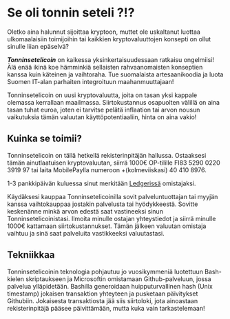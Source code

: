 # Se oli tonnin seteli ?!?

Oletko aina halunnut sijoittaa kryptoon, muttet ole uskaltanut luottaa 
ulkomaalaisiin toimijoihin tai kaikkien kryptovaluuttojen konsepti on ollut sinulle liian epäselvä?

***Tonninsetelicoin*** on kaikessa yksinkertaisuudessaan ratkaisu ongelmiisi! 
Älä enää ikinä koe hämminkiä sellaisten rahvaanomaisten konseptien kanssa kuin käteinen ja vaihtoraha.
Tue suomalaista artesaanikoodia ja luota Suomen IT-alan parhaiten integroituun maahanmuuttajaan! 

Tonninsetelicoin on uusi kryptovaluutta, joita on tasan yksi kappale olemassa kerrallaan maailmassa. 
Siirtokustannus osapuolten välillä on aina tasan tuhat euroa, joten ei tarvitse pelätä inflaation tai arvon nousun
vaikutuksia tämän valuutan käyttöpotentiaaliin, hinta on aina vakio!

## Kuinka se toimii?

Tonninsetelicoin on tällä hetkellä rekisterinpitäjän hallussa. Ostaaksesi tämän ainutlaatuisen kryptovaluutan, 
siirrä 1000€ OP-tilille FI83 5290 0220 3919 97 tai laita MobilePaylla numeroon +(kolmeviiskasi) 40 410 8976.

1-3 pankkipäivän kuluessa sinut merkitään [Ledgerissä](https://github.com/httpsterio/tonninsetelicoin/blob/master/ledger.md)
omistajaksi.

Käydäksesi kauppaa Tonninsetelicoinilla sovit palveluntuottajan tai myyjän kanssa vaihtokauppaa jostakin palvelusta tai hyödykkeestä. 
Sovitte keskenänne minkä arvon edestä saat vastineeksi sinun Tonninsetelicoinistasi. Ilmoita minulle ostajan yhteystiedot ja siirrä minulle
1000€ kattamaan siirtokustannukset. Tämän jälkeen valuutan omistaja vaihtuu ja sinä saat palveluita vastikkeeksi valuutastasi.

## Tekniikkaa

Tonninsetelicoinin teknologia pohjautuu jo vuosikymmeniä luotettuun Bash-kielen skriptaukseen ja Microsoftin omistamaan Github-palveluun, jossa palvelua ylläpidetään.
Bashilla generoidaan huipputurvallinen hash (Unix timestamp) jokaisen transaktion yhteyteen ja pusketaan päivitykset Githubiin. Jokaisesta transaktiosta
jää siis siirtoloki, jota ainoastaan rekisterinpitäjä pääsee päivittämään, mutta kuka vain tarkastelemaan!
